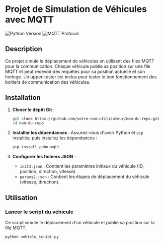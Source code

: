# Projet de Simulation de Véhicules avec MQTT

![Python Version](https://img.shields.io/badge/python-3.8%2B-blue.svg)
![MQTT Protocol](https://img.shields.io/badge/protocol-MQTT-green.svg)

## Description
Ce projet simule le déplacement de véhicules en utilisant des files MQTT pour la communication. Chaque véhicule publie sa position sur une file MQTT et peut recevoir des requêtes pour sa position actuelle et son horloge. Un upper-tester est inclus pour tester le bon fonctionnement des boitiers de communication des véhicules.

## Installation

1. **Cloner le dépôt Git** :
    ```bash
    git clone https://github.com/votre-nom-utilisateur/nom-du-repo.git
    cd nom-du-repo
    ```

2. **Installer les dépendances** :
    Assurez-vous d'avoir Python et `pip` installés, puis installez les dépendances :
    ```bash
    pip install paho-mqtt
    ```

3. **Configurer les fichiers JSON** :
    - `init3.json` : Contient les paramètres initiaux du véhicule (ID, position, direction, vitesse).
    - `params2.json` : Contient les étapes de déplacement du véhicule (vitesse, direction).

## Utilisation

### Lancer le script du véhicule

Ce script simule le déplacement d'un véhicule et publie sa position sur la file MQTT.
```bash
python vehicle_script.py
